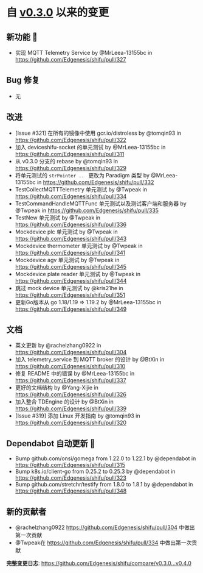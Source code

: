 # 自 [v0.3.0](https://github.com/Edgenesis/shifu/releases/tag/v0.3.0) 以来的变更

## 新功能 🎉

* <enhance> 实现 MQTT Telemetry Service by @MrLeea-13155bc in https://github.com/Edgenesis/shifu/pull/327

## Bug 修复
* 无


## 改进
* [Issue #321] 在所有的镜像中使用 gcr.io/distroless by @tomqin93 in https://github.com/Edgenesis/shifu/pull/322
* <enhance> 加入 deviceshifu-socket 的单元测试 by @MrLeea-13155bc in https://github.com/Edgenesis/shifu/pull/311
* <feature> 从 v0.3.0 分支的 rebase by @tomqin93 in https://github.com/Edgenesis/shifu/pull/329
* 将单元测试的 `strPointer .. ` 更改为 Paradigm 类型 by @MrLeea-13155bc in https://github.com/Edgenesis/shifu/pull/332
* TestCollectMQTTTelemetry 单元测试 by @Twpeak in https://github.com/Edgenesis/shifu/pull/334
* TestCommandHandleMQTTFunc 单元测试以及测试客户端和服务器 by @Twpeak in https://github.com/Edgenesis/shifu/pull/335
* TestNew 单元测试 by @Twpeak in https://github.com/Edgenesis/shifu/pull/336
* Mockdevice plc 单元测试 by @Twpeak in https://github.com/Edgenesis/shifu/pull/343
* Mockdevice thermometer 单元测试 by @Twpeak in https://github.com/Edgenesis/shifu/pull/341
* Mockdevice agv 单元测试 by @Twpeak in https://github.com/Edgenesis/shifu/pull/345
* Mockdevice plate reader 单元测试 by @Twpeak in https://github.com/Edgenesis/shifu/pull/344
* 跳过 mock device 单元测试 by @kris21he in https://github.com/Edgenesis/shifu/pull/351
* 更新Go版本从 go 1.18/1.19 => 1.19.2 by @MrLeea-13155bc in https://github.com/Edgenesis/shifu/pull/349

## 文档

* 英文更新 by @rachelzhang0922 in https://github.com/Edgenesis/shifu/pull/304
* 加入 telemetry_service 到 MQTT broker 的设计 by @BtXin in https://github.com/Edgenesis/shifu/pull/310
* <docs> 修复 README 中的错误 by @MrLeea-13155bc in https://github.com/Edgenesis/shifu/pull/337
* 更好的文档结构 by @Yang-Xijie in https://github.com/Edgenesis/shifu/pull/326
* 加入整合 TDEngine 的设计 by @BtXin in https://github.com/Edgenesis/shifu/pull/339
* [Issue #319] 添加 Linux 开发指南 by @tomqin93 in https://github.com/Edgenesis/shifu/pull/320

## Dependabot 自动更新 🤖

* Bump github.com/onsi/gomega from 1.22.0 to 1.22.1 by @dependabot in https://github.com/Edgenesis/shifu/pull/315
* Bump k8s.io/client-go from 0.25.2 to 0.25.3 by @dependabot in https://github.com/Edgenesis/shifu/pull/323
* Bump github.com/stretchr/testify from 1.8.0 to 1.8.1 by @dependabot in https://github.com/Edgenesis/shifu/pull/348

## 新的贡献者

* @rachelzhang0922  https://github.com/Edgenesis/shifu/pull/304 中做出第一次贡献
* @Twpeak在 https://github.com/Edgenesis/shifu/pull/334 中做出第一次贡献

**完整变更日志**: https://github.com/Edgenesis/shifu/compare/v0.3.0...v0.4.0
